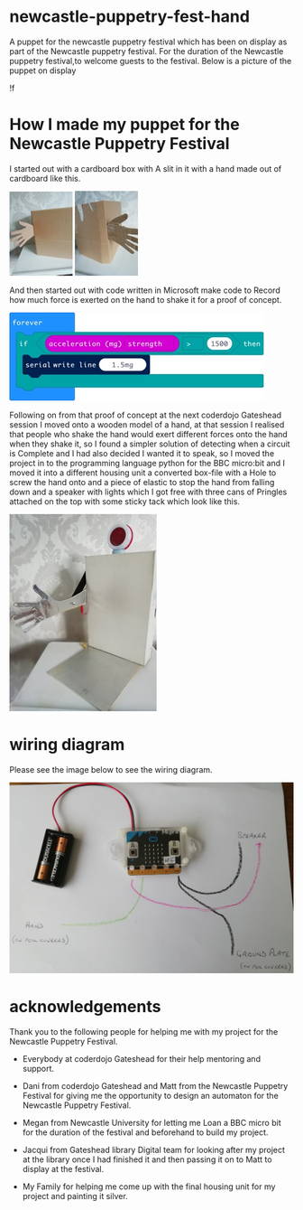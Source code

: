 # newcastle-puppetry-fest-hand
A puppet for the newcastle puppetry festival which has been on display  as part of the Newcastle puppetry festival. For the duration of  the Newcastle puppetry festival,to welcome guests to the festival. Below is a picture of the puppet on display



!f[](src/read-me/imgs/puppet-on-display.png)



 # **How I made my puppet for the Newcastle Puppetry Festival**
I started out with a cardboard box with A slit in it with a hand made out of cardboard like this. 

![](src/read-me/imgs/card_hand_Pic_1.jpg)
![](src/read-me/imgs/card_hand_pic_2.jpg)

And then started out with code written in Microsoft make code to Record how much force is exerted on the hand to shake it for a proof of concept.

![](src/read-me/imgs/mmc-c.jpg)

Following on from that proof of concept  at the next coderdojo Gateshead session I moved onto a wooden model of a hand, at that session I realised that people who shake the hand would  exert different forces onto the hand when they shake it, so I found a simpler solution of detecting when a circuit is Complete  and I had also decided I wanted it to speak, so I moved the project in to the programming language python for the BBC micro:bit and I moved it into a different housing unit a converted box-file with a Hole to screw the hand onto and a piece of elastic to stop the hand from falling down and a speaker with lights which I got free with three cans of Pringles attached on the top with some sticky tack which look like this.


![](src/read-me/imgs/project.jpg)

# **wiring diagram**

Please see the image below to see the wiring diagram.

![](src/read-me/imgs/s.jpg)

# **acknowledgements**

Thank you to the following people for helping me with my project for the Newcastle Puppetry Festival.

* 	Everybody at coderdojo Gateshead for their help mentoring and support.

* Dani from coderdojo Gateshead and Matt from the Newcastle Puppetry Festival for giving me the opportunity to design an automaton for the Newcastle Puppetry Festival.

* Megan from Newcastle University for letting me Loan a BBC micro bit for the duration of the festival and beforehand to build my project. 

* Jacqui from Gateshead library Digital team for looking after my project at the library once I had finished it and then passing it on to Matt to display at the festival.

* My Family for helping me come up with the final housing unit for my project and painting it silver. 


                                                                                                                                                                                                                                    